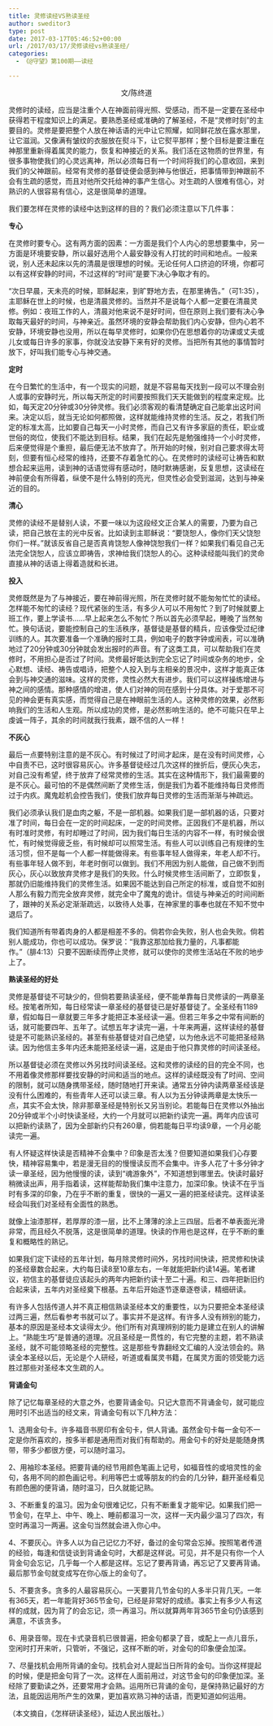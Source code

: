 ```yaml
---
title: 灵修读经VS熟读圣经
author: sweditor3
type: post
date: 2017-03-17T05:46:52+00:00
url: /2017/03/17/灵修读经vs熟读圣经/
categories:
  - 《@守望》第100期——读经

---
```

<p style="text-align: center;">
  文/陈终道
</p>

灵修时的读经，应当是注重个人在神面前得光照、受感动，而不是一定要在圣经中获得若干程度知识上的满足。要熟悉圣经或准确的了解圣经，不是“灵修时刻”的主要目的。灵修是要把整个人放在神话语的光中让它照耀，如同鲜花放在露水那里，让它滋润。又像满有皱纹的衣服放在熨斗下，让它熨平那样；整个目标是要注重在神那里重新得着属灵的能力，恢复和神接近的关系。我们活在这物质的世界里，有很多事物使我们的心灵远离神，所以必须每日有一个时间将我们的心意收回，来到我们的父神跟前。经常有灵修的基督徒便会感到神与他很近，把事情带到神跟前不会有生疏的感觉，而且对他所交托给神的事产生信心。对生疏的人很难有信心，对熟识的人很容易有信心，这是很简单的道理。

我们要怎样在灵修的读经中达到这样的目的？我们必须注意以下几件事：

**专心**

在灵修时要专心。这有两方面的因素：一方面是我们个人内心的思想要集中，另一方面是环境要安静，所以最好选用个人最安静没有人打扰的时间和地点。一般来说，别人还未起床以先的清晨是很理想的时候。无论任何人口挤迫的环境，你都可以有这样安静的时间，不过这样的“时间”是要下决心争取才有的。

“次日早晨，天未亮的时候，耶稣起来，到旷野地方去，在那里祷告。”（可1:35），主耶稣在世上的时候，也是清晨灵修的。当然并不是说每个人都一定要在清晨灵修。例如：夜班工作的人，清晨对他来说不是好时间，但在原则上我们要有决心争取每天最好的时间，与神亲近。虽然环境的安静会帮助我们内心安静，但内心若不安静，环境安静也没用，所以在每早灵修时，如果你仍在思想着你的功课或丈夫或儿女或每日许多的家事，你就没法安静下来有好的灵修。当把所有其他的事情暂时放下，好叫我们能专心与神交通。

**定时**

在今日繁忙的生活中，有一个现实的问题，就是不容易每天找到一段可以不理会别人或事的安静时光，所以每天所定的时间要按照我们天天能做到的程度来定规。比如，每天定20分钟或30分钟灵修。我们必须客观的看清楚确定自己能拿出这时间来。决定以后，就当无论如何都照做，这样就能维持灵修的生活。反之，若我们所定的标准太高，比如要自己每天一小时灵修，而自己又有许多家庭的责任，职业或世俗的岗位，使我们不能达到目标。结果，我们在起先是勉强维持一个小时灵修，后来便觉得是个重担，最后便无法不放弃了。所开始的时候，别对自己要求得太苛刻，但要有恒心经常的维持，还要不存着急忙的心。在灵修时的读经可让祷告和默想合起来运用，读到神的话语觉得有感动时，随时默祷感谢，反复思想，这读经在神前便会有所得着，纵使不是什么特别的亮光，但灵性必会受到滋润，达到与神亲近的目的。

**清心**

灵修的读经不是替别人读，不要一味以为这段经文正合某人的需要，乃要为自己读，把自己放在主的光中反省。比如读到主耶稣说：“要饶恕人，像你们天父饶恕你们一样。”就该反省自己是否真肯饶恕人像神饶恕我们一样？如果我们看见自己无法完全饶恕人，应该立即祷告，求神给我们饶恕人的心。这种读经能叫我们的灵命直接从神的话语上得着造就和长进。

**投入**

灵修既然是为了与神接近，要在神前得光照，所在灵修时就不能匆匆忙忙的读经。怎样能不匆忙的读经？现代紧张的生活，有多少人可以不用匆忙？到了时候就要上班工作，要上学读书……早上起来怎么不匆忙？所以首先必须早起，睡晚了当然匆忙。换句话说，要能控制自己的生活秩序，基督徒是基督的精兵，应该像受过纪律训练的人。其次要准备一个准确的报时工具，例如电子的数字钟或闹表，可以准确地过了20分钟或30分钟就会发出报时的声音。有了这类工具，可以帮助我们在灵修时，不用担心是否过了时间。灵修最好能达到完全忘记了时间或杂务的地步，全心默想、读经、祷告或唱诗，把整个人投入到与主相亲的景况中，这样才能真正体会到与神交通的滋味。这样的灵修，灵性必然大有进步。我们可以这样操练增进与神之间的感情。那种感情的增进，使人们对神的同在感到十分具体。对于爱那不可见的神会更有真实感，而觉得自己是在神眼前生活的人。这种灵修的效果，必然影响我们的生活和人生观。所以成功的灵修，是必然影响生活的。绝不可能只在早上虔诚一阵子，其余的时间就我行我素，跟不信的人一样！

**不灰心**

最后一点要特别注意的是不灰心。有时候过了时间才起床，是在没有时间灵修，心中自责不已，这时很容易灰心。许多基督徒经过几次这样的挫折后，便灰心失志，对自己没有希望，终于放弃了经常灵修的生活。其实在这种情形下，我们最需要的是不灰心。最可怕的不是偶然间断了灵修生活，倒是我们为着不能维持每日灵修而过于内疚。魔鬼趁机会控告我们，使我们放弃每日灵修的生活而渐渐与神疏远。

我们必须承认我们是血肉之躯，不是一部机器。如果我们是一部机器的话，只要对准了时间，每日会在一定的时间起床，一定的时间灵修。正因我们不是机器，所以有时准时灵修，有时却睡过了时间，因为我们每日生活的内容不一样，有时候会很忙，有时候觉得疲乏些，有时候却可以照常生活。有些人可以训练自己有规律的生活习惯，但不是每一个人都一样能做得来。有些事年轻人做得来，年老人却不行。有些事年轻人做不到，年老时倒可以做到。我们不用因为别人能做，自己做不到而灰心，灰心以致放弃灵修才是我们的失败。什么时候灵修生活间断了，立即恢复，那就仍旧能维持我们的灵修生活。如果因不能达到自己所定的标准，或自觉不如别人那么有毅力而完全放弃灵修，就完全中了魔鬼的诡计。信徒与神亲近的时间间断了，跟神的关系必定渐渐疏远，以致待人处事，在神家里的事奉也就在不知不觉中退后了。

我们知道所有带着肉身的人都是相差不多的。倘若你会失败，别人也会失败。倘若别人能成功，你也可以成功。保罗说：“我靠这那加给我力量的，凡事都能作。”（腓4:13）只要不因断续而停止灵修，就可以使你的灵修生活站在不败的地步上了。

**熟读圣经的好处**

灵修是基督徒不可缺少的，但倘若要熟读圣经，便不能单靠每日灵修读的一两章圣经。按笔者所知，每日经常读一章圣经的基督徒已是好基督徒了。全圣经有1189章，假如每日一章就要三年多才能把正本圣经读一遍。但若三年多之中常有间断的话，就可能要四年、五年了。试想五年才读完一遍，十年来两遍，这样读经的基督徒是不可能熟识圣经的。甚至有些基督徒对自己绝望，以为他永远不可能把圣经熟读。因为他信主多年内还未能把圣经读一遍，这是由于他只靠灵修的时间读圣经。

所以基督徒必须在灵修以外另找时间读圣经。这和灵修的读经的目的完全不同，也不用着像灵修那样要找安静的时间和适当的地点。这样的读经既没有了时间、空间的限制，就可以随身携带圣经，随时随地打开来读。通常五分钟内读两章圣经该是没有什么困难的，有些青年人还可以读三章。有人以为五分钟读两章是太快乐一点，其实不会太快，除非那章圣经是特别长又另当别论。若能每日在灵修以外抽出20分钟或半个小时快读圣经，大约一个月就可以把新约读完一遍。两年内应该可以把新约读熟了，因为全部新约只有260章，倘若能每日平均读9章，一个月必能读完一遍。

有人怀疑这样快读是否精神不会集中？印象是否太浅？但要知道如果我们心存要快，精神容易集中，若是漫无目的的慢慢读反而不会集中。许多人花了十多分钟才读一章圣经，因为他慢慢的读，读到“魂游象外”，不知道想到哪里去。快读时最好稍微读出声，用手指着读，这样能帮助我们集中注意力，加深印象。快读不在乎当时有多深的印象，乃在乎不断的重复，很快的一遍又一遍的把圣经读完。这样读圣经会叫我们对圣经有全面性的熟悉。

就像上油漆那样，若厚厚的漆一层，比不上薄薄的涂上三四层。后者不单表面光滑非常，而且经久不脱落，这是很简单的道理。快读的作用也是这样，在乎不断的重复和概略性的熟记。

如果我们定下读经的五年计划，每月除灵修时间外，另找时间快读，把灵修和快读的圣经章数合起来，大约每日读8至10章左右，一年就能把新约读14遍。笔者建议，初信主的基督徒应该起头的两年内把新约读十至二十遍。和三、四年把新旧约合起来读，五年内对圣经奠下根基。五年后开始逐节逐章逐卷读，精细研读。

有许多人包括传道人并不真正相信熟读圣经本文的重要性，以为只要把全本圣经读过两三遍，然后看参考书就可以了。事实并不是这样。有许多人没有辨别的能力，基本的原因是圣经本文读得太少。他们所有对真理辨别的能力是建立在别人的讲解上。“熟能生巧”是普通的道理。况且圣经是一贯性的，有它完整的主题，若不熟读圣经，就不可能领略圣经的完整性。这是那些专靠翻经文汇编的人没法领会的。熟读全本圣经以后，无论是个人研经，听道或看属灵书籍，在属灵方面的领受能力远胜过那些对圣经本文生疏的人。

**背诵金句**

除了记忆每章圣经的大意之外，也要背诵金句。只记大意而不背诵金句，就可能应用时引不出适当的经文来，背诵金句有以下几种方法：

1、选用金句卡。许多福音书房印有金句卡，供人背诵。虽然金句卡每一金句不一定是你所喜欢的，按多半都是通用而对我们有帮助的。用金句卡的好处是能随身携带，带多少都很方便，可以随时温习。

2、用袖珍本圣经。把要背诵的经节用颜色笔画上记号，如福音性的或培灵性的金句，各用不同的颜色画记号。利用等巴士或等朋友的约会的几分钟，翻开圣经看见有颜色圈的便背诵，随时温习，日久就能记熟。

3、不断重复的温习。因为金句很难记忆，只有不断重复才能牢记。如果我们把一节金句，在早上、中午、晚上、睡前都温习一次，这样一天内最少温习了四次，有空时再温习一两遍。这金句当然就会进入你心中。

4、不要灰心。许多人以为自己记忆力不好，备过的金句常会忘掉。按照笔者传道的经验，每逢和信徒谈到背诵金句时，大都是这样说。可见，并不是只有你一个人背金句会忘记，几乎每一个人都是这样。忘记了要再背诵，再忘记了又要再背诵。最后那节金句就变成写在你心版上的金句了。

5、不要贪多。贪多的人最容易灰心。一天要背几节金句的人多半只背几天。一年有365天，若一年能背好365节金句，已经是非常好的成绩。事实上有多少人有这样的成就，因为背了的会忘记，须一再温习。所以就算两年背365节金句仍该感到满意，不该贪多。

6、用录音带。现在卡式录音机已很普遍，把金句都录了音，或配上一点儿音乐，空闲时打开来听，只管听，不强记，这样不断的听，对金句的印象便会加深。

7、尽量找机会用所背诵的金句。找机会对人提起当日所背的金句。当你这样提起的时候，便是把金句背了一次。这样在人面前用过，对这节金句的印象便加深。圣经除了要勤读之外，还要常用才会熟。运用所已背诵的金句，是保持熟记最好的方法，且能因运用所产生的效果，更加喜欢熟习神的话语，而更知道如何运用。

（本文摘自，《怎样研读圣经》，延边人民出版社。）